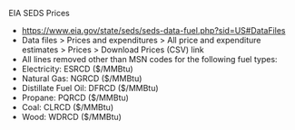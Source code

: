 EIA SEDS Prices
* https://www.eia.gov/state/seds/seds-data-fuel.php?sid=US#DataFiles
* Data files > Prices and expenditures > All price and expenditure estimates > Prices > Download Prices (CSV) link
* All lines removed other than MSN codes for the following fuel types:
* Electricity: ESRCD ($/MMBtu)
* Natural Gas: NGRCD ($/MMBtu)
* Distillate Fuel Oil: DFRCD ($/MMBtu)
* Propane: PQRCD ($/MMBtu)
* Coal: CLRCD ($/MMBtu)
* Wood: WDRCD ($/MMBtu)
